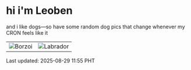 # hi i'm Leoben

and i like dogs—so have some random dog pics that change whenever my CRON feels like it

|  |  |
|--------|----------|
| ![Borzoi](https://random-dog-vercel.vercel.app/api/random-borzoi?v=1756439750) | ![Labrador](https://random-dog-vercel.vercel.app/api/random-labrador?v=1756439750) |

Last updated: 2025-08-29 11:55 PHT
